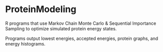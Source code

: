 # ProteinModeling
R programs that use Markov Chain Monte Carlo &amp; Sequential Importance Sampling to optimize simulated protein energy states.

Programs output lowest energies, accepted energies, protein graphs, and energy histograms. 
